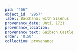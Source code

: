 ```yaml
---
pid: '4667'
object_id: '2957'
label: Bacchanal with Silenus
provenance_date: Until 1721
provenance_location:
provenance_text: Gaibach Castle
order: '0150'
collection: provenance
---
```

